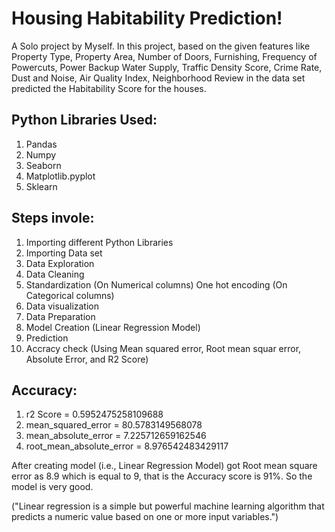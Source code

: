 # Housing Habitability Prediction!
A Solo project by Myself. In this project, based on the given features like Property Type, Property Area, Number of Doors, Furnishing, Frequency of Powercuts, Power Backup Water Supply, Traffic Density Score, Crime Rate, Dust and Noise, Air Quality Index, Neighborhood Review in the data set predicted the Habitability Score for the houses. 

## Python Libraries Used:
1. Pandas
2. Numpy
3. Seaborn
4. Matplotlib.pyplot
5. Sklearn

## Steps invole:
1. Importing different Python Libraries
2. Importing Data set
3. Data Exploration
4. Data Cleaning
5. Standardization (On Numerical columns) One hot encoding (On Categorical columns)
6. Data visualization
7. Data Preparation
8. Model Creation (Linear Regression Model)
9. Prediction
10. Accracy check (Using Mean squared error, Root mean squar error, Absolute Error, and R2 Score)

## Accuracy:
1. r2 Score =  0.5952475258109688
2. mean_squared_error =  80.5783149568078
3. mean_absolute_error =  7.225712659162546
4. root_mean_absolute_error =  8.976542483429117
 
After creating model (i.e., Linear Regression Model) got Root mean square error as 8.9 which is equal to 9, that is the Accuracy score is 91%. So the model is very good.


("Linear regression is a simple but powerful machine learning algorithm that predicts a numeric value based on one or more input variables.")
